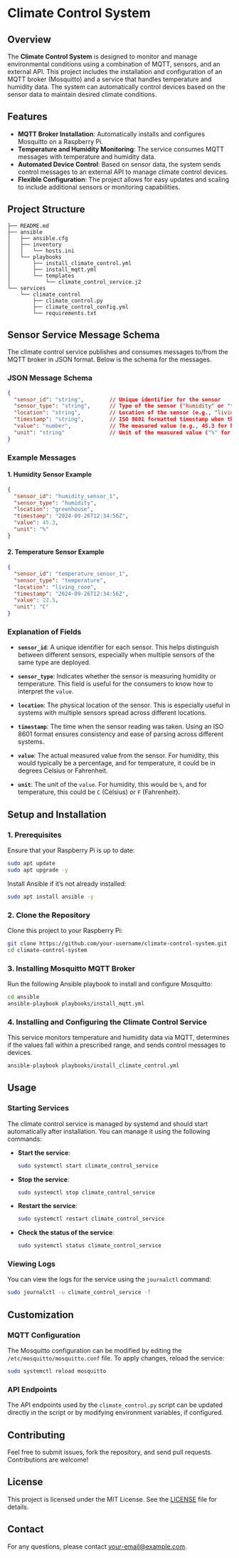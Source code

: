 
# Climate Control System

## Overview

The **Climate Control System** is designed to monitor and manage environmental conditions using a combination of MQTT, sensors, and an external API. This project includes the installation and configuration of an MQTT broker (Mosquitto) and a service that handles temperature and humidity data. The system can automatically control devices based on the sensor data to maintain desired climate conditions.

## Features

- **MQTT Broker Installation**: Automatically installs and configures Mosquitto on a Raspberry Pi.
- **Temperature and Humidity Monitoring**: The service consumes MQTT messages with temperature and humidity data.
- **Automated Device Control**: Based on sensor data, the system sends control messages to an external API to manage climate control devices.
- **Flexible Configuration**: The project allows for easy updates and scaling to include additional sensors or monitoring capabilities.

## Project Structure

```plaintext
├── README.md
├── ansible
│   ├── ansible.cfg
│   ├── inventory
│   │   └── hosts.ini
│   └── playbooks
│       ├── install_climate_control.yml
│       ├── install_mqtt.yml
│       └── templates
│           └── climate_control_service.j2
└── services
    └── climate_control
        ├── climate_control.py
        ├── climate_control_config.yml
        └── requirements.txt
```

## Sensor Service Message Schema

The climate control service publishes and consumes messages to/from the MQTT broker in JSON format. Below is the schema for the messages.

### JSON Message Schema

```json
{
  "sensor_id": "string",        // Unique identifier for the sensor
  "sensor_type": "string",      // Type of the sensor ("humidity" or "temperature")
  "location": "string",         // Location of the sensor (e.g., "living_room", "greenhouse")
  "timestamp": "string",        // ISO 8601 formatted timestamp when the reading was taken
  "value": "number",            // The measured value (e.g., 45.3 for humidity, 22.5 for temperature)
  "unit": "string"              // Unit of the measured value ("%" for humidity, "C" or "F" for temperature)
}
```

### Example Messages

#### 1. **Humidity Sensor Example**

```json
{
  "sensor_id": "humidity_sensor_1",
  "sensor_type": "humidity",
  "location": "greenhouse",
  "timestamp": "2024-09-26T12:34:56Z",
  "value": 45.3,
  "unit": "%"
}
```

#### 2. **Temperature Sensor Example**

```json
{
  "sensor_id": "temperature_sensor_1",
  "sensor_type": "temperature",
  "location": "living_room",
  "timestamp": "2024-09-26T12:34:56Z",
  "value": 22.5,
  "unit": "C"
}
```

### Explanation of Fields

- **`sensor_id`**: A unique identifier for each sensor. This helps distinguish between different sensors, especially when multiple sensors of the same type are deployed.

- **`sensor_type`**: Indicates whether the sensor is measuring humidity or temperature. This field is useful for the consumers to know how to interpret the `value`.

- **`location`**: The physical location of the sensor. This is especially useful in systems with multiple sensors spread across different locations.

- **`timestamp`**: The time when the sensor reading was taken. Using an ISO 8601 format ensures consistency and ease of parsing across different systems.

- **`value`**: The actual measured value from the sensor. For humidity, this would typically be a percentage, and for temperature, it could be in degrees Celsius or Fahrenheit.

- **`unit`**: The unit of the `value`. For humidity, this would be `%`, and for temperature, this could be `C` (Celsius) or `F` (Fahrenheit).

## Setup and Installation

### 1. Prerequisites

Ensure that your Raspberry Pi is up to date:

```bash
sudo apt update
sudo apt upgrade -y
```

Install Ansible if it’s not already installed:

```bash
sudo apt install ansible -y
```

### 2. Clone the Repository

Clone this project to your Raspberry Pi:

```bash
git clone https://github.com/your-username/climate-control-system.git
cd climate-control-system
```

### 3. Installing Mosquitto MQTT Broker

Run the following Ansible playbook to install and configure Mosquitto:

```bash
cd ansible
ansible-playbook playbooks/install_mqtt.yml
```

### 4. Installing and Configuring the Climate Control Service

This service monitors temperature and humidity data via MQTT, determines if the values fall within a prescribed range, and sends control messages to devices.

```bash
ansible-playbook playbooks/install_climate_control.yml
```

## Usage

### Starting Services

The climate control service is managed by systemd and should start automatically after installation. You can manage it using the following commands:

- **Start the service**:

  ```bash
  sudo systemctl start climate_control_service
  ```

- **Stop the service**:

  ```bash
  sudo systemctl stop climate_control_service
  ```

- **Restart the service**:

  ```bash
  sudo systemctl restart climate_control_service
  ```

- **Check the status of the service**:

  ```bash
  sudo systemctl status climate_control_service
  ```

### Viewing Logs

You can view the logs for the service using the `journalctl` command:

```bash
sudo journalctl -u climate_control_service -f
```

## Customization

### MQTT Configuration

The Mosquitto configuration can be modified by editing the `/etc/mosquitto/mosquitto.conf` file. To apply changes, reload the service:

```bash
sudo systemctl reload mosquitto
```

### API Endpoints

The API endpoints used by the `climate_control.py` script can be updated directly in the script or by modifying environment variables, if configured.

## Contributing

Feel free to submit issues, fork the repository, and send pull requests. Contributions are welcome!

## License

This project is licensed under the MIT License. See the [LICENSE](LICENSE) file for details.

## Contact

For any questions, please contact [your-email@example.com](mailto:your-email@example.com).
